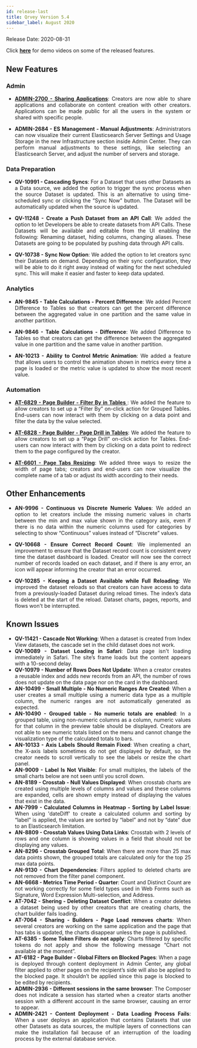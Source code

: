 ```yaml
---
id: release-last
title: Qrvey Version 5.4
sidebar_label: August 2020
---
```

<div style="text-align: justify">
Release Date: 2020-08-31

Click <a href="/docs/next/video-training/release/version-5.4"> <strong>here</strong></a> for demo videos on some of the released features.


## New Features

### Admin


* <a href=""> <strong> ADMIN-2700 - Sharing Applications</strong></a>: Creators are now able to share applications and collaborate on content creation with other creators. Applications can be made public  for all the users in the system or shared with specific people. 


* **ADMIN-2684 - ES Management - Manual Adjustments**: Administrators can now visualize their current Elasticsearch Server Settings and Usage Storage in the new Infrastructure section inside Admin Center. They can perform manual adjustments to these settings, like selecting an Elasticsearch Server, and adjust the number of servers and storage. 


### Data Preparation
* **QV-10991 - Cascading Syncs**: For a Dataset that uses other Datasets as a Data source, we added the option to trigger the sync process when the source Dataset is updated.  This is an alternative to using time-scheduled sync or clicking the “Sync Now” button. The Dataset will be automatically updated when the source is updated.

* **QV-11248 - Create a Push Dataset from an API Call**: We added the option to let Developers be able to create datasets from API Calls. These Datasets will be available and editable from the UI enabling the following: Renaming dataset, hiding columns, changing aliases. These Datasets are going to be populated by pushing data through API calls.

* **QV-10738 - Sync Now Option**: We added the option to let creators sync their Datasets on demand. Depending on their sync configuration, they will be able to do it right away instead of waiting for the next scheduled sync. This will make it easier and faster to keep data updated. 



### Analytics

* **AN-9845 - Table Calculations - Percent Difference**: We added Percent Difference to Tables so that creators can get the percent difference between the aggregated value in one partition and the same value in another partition.

* **AN-9846 - Table Calculations - Difference**: We added Difference to Tables so that creators can get the difference between the aggregated value in one partition and the same value in another partition. 

* **AN-10213 - Ability to Control Metric Animation**: We added a feature that allows users to control the animation shown in metrics every time a page is loaded or the metric value is updated to show the most recent value. 

### Automation

* <a href="/docs/ui-docs/builders/pages_actions/"> <strong>AT-6829 - Page Builder - Filter By in Tables </strong></a>: We added the feature to allow creators to set up a “Filter By” on-click action for Grouped Tables. End-users can now interact with them by clicking on a data point and filter the data by the value selected.

* <a href="/docs/ui-docs/builders/pages_actions/"> <strong>AT-6828 - Page Builder - Page Drill in Tables</strong></a>: We added the feature to allow creators to set up a “Page Drill” on-click action for Tables. End-users can now interact with them by clicking on a data point to redirect them to the page configured by the creator.

* <a href="docs/ui-docs/builders/pages/"> <strong>AT-6601 - Page Tabs Resizing</strong></a>: We added three ways to resize the width of page tabs; creators and end-users can now visualize the complete name of a tab or adjust its width according to their needs.


 
## Other Enhancements

* **AN-9996 - Continuous vs Discrete Numeric Values**: We added an option to let creators include the missing numeric values in charts between the min and max value shown in the category axis, even if there is no data within the numeric columns used for categories by selecting to show “Continuous” values instead of “Discrete” values.

* **QV-10668 - Ensure Correct Record Count**: We implemented an improvement to ensure that the Dataset record count is consistent every time the dataset dashboard is loaded. Creator will now see the correct number of records loaded on each dataset, and if there is any error, an icon will appear informing the creator that an error occurred.

* **QV-10285 - Keeping a Dataset Available while Full Reloading**: We improved the dataset reloads so that creators can have access to data from a previously-loaded Dataset during reload times. The index’s data is deleted at the start of the reload. Dataset charts, pages, reports, and flows won't be interrupted.

## Known Issues

* **QV-11421 - Cascade Not Working**: When a dataset is created from Index View datasets, the cascade set in the child dataset does not work.
* **QV-10089 - Dataset Loading in Safari**: Data page isn't loading immediately in Safari. The site’s frame loads but the content appears with a 10-second delay.
* **QV-10979 - Number of Rows Does Not Update**: When a creator creates a reusable index and adds new records from an API, the number of rows does not update on the data page nor on the card in the dashboard.
* **AN-10499 - Small Multiple - No Numeric Ranges Are Created**: When a user creates a small multiple using a numeric data type as a multiple column, the numeric ranges are not automatically generated as expected. 
* **AN-10490 - Grouped table - No numeric totals are enabled**: In a grouped table, using non-numeric columns as a column, numeric values for that column in the preview table should be displayed. Creators are not able to see numeric totals listed on the menu and cannot change the visualization type of the calculated totals to bars.
* **AN-10133 - Axis Labels Should Remain Fixed**: When creating a chart, the X-axis labels sometimes do not get displayed by default, so the creator needs to scroll vertically to see the labels or resize the chart panel.
* **AN-9009 - Label Is Not Visible**: For small multiples, the labels of the small charts below are not seen until you scroll down.
* **AN-8189 - Crosstab - Null Values Displayed**: When crosstab charts are created using multiple levels of columns and values and these columns are expanded, cells are shown empty instead of displaying the values that exist in the data.
* **AN-7999 - Calculated Columns in Heatmap - Sorting by Label Issue**: When using 'dateDiff' to create a calculated column and sorting by “label” is applied, the values are sorted by “label” and not by “date” due to an Elasticsearch limitation. 
* **AN-8809 - Crosstab Values Using Data Links**: Crosstab with 2 levels of rows and one column is showing values in a field that should not be displaying any values.
* **AN-8296 - Crosstab Grouped Total**: When there are more than 25 max data points shown, the grouped totals are calculated only for the top 25 max data points. 
* **AN-9130 - Chart Dependencies**: Filters applied to deleted charts are not removed from the filter panel component. 
* **AN-6668 - Metrics Time Period - Quarter**: Count and Distinct Count are not working correctly for some field types used in Web Forms such as Signature, Word Expression Multi-selection, and Address.
* **AT-7042 - Shering - Deleting Dataset Conflict**: When a creator deletes a dataset being used by other creators that are creating charts, the chart builder fails loading.
* **AT-7064 - Sharing - Builders - Page Load removes charts**: When several creators are working on the same application and the page that has tabs is updated, the charts disappear unless the page is published.
* **AT-6385 - Some Token Filters do not apply**: Charts filtered by specific tokens do not apply and show the following message “Chart not available at the moment”.
* **AT-6182 - Page Builder - Global Filters on Blocked Pages**: When a page is deployed through content deployment in Admin Center, any global filter applied to other pages on the recipient’s side will also be applied to the blocked page. It shouldn’t be applied since this page is blocked to be edited by recipients.
* **ADMIN-2936 - Different sessions in the same browser**: The Composer does not indicate a session has started when a creator starts another session with a different account in the same browser, causing an error to appear.
* **ADMIN-2421 - Content Deployment - Data Loading Process Fails**: When a user deploys an application that contains Datasets that use other Datasets as data sources, the multiple layers of connections can make the installation fail because of an interruption of the loading process by the external database service.







